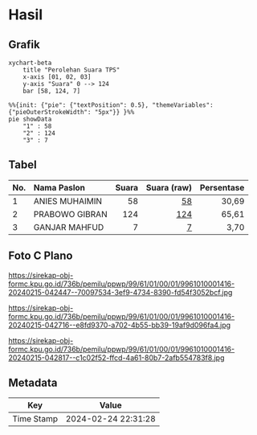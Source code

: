 # Hasil

## Grafik

```mermaid
xychart-beta
    title "Perolehan Suara TPS"
    x-axis [01, 02, 03]
    y-axis "Suara" 0 --> 124
    bar [58, 124, 7]
```

```mermaid
%%{init: {"pie": {"textPosition": 0.5}, "themeVariables": {"pieOuterStrokeWidth": "5px"}} }%%
pie showData
    "1" : 58
    "2" : 124
    "3" : 7
```

## Tabel

| No. | Nama Paslon    | Suara | Suara (raw) | Persentase |
|:--- |:-------------- | -----:| -----------:| ----------:|
| 1   | ANIES MUHAIMIN | 58    | [58][p-1]   | 30,69      |
| 2   | PRABOWO GIBRAN | 124   | [124][p-2]  | 65,61      |
| 3   | GANJAR MAHFUD  | 7     | [7][p-3]    | 3,70       |


[p-1]: https://github.com/gigit-pemilu/pemilu-2024-99-luar-negeri/blob/main/pilpres/hitung-suara/sub/99-luar-negeri/sub/61-kota-kinabalu-malaysia/sub/01-kota-kinabalu-malaysia/sub/0001-kota-kinabalu-malaysia/sub/416-ksk-405/sub/paslon-1.txt
[p-2]: https://github.com/gigit-pemilu/pemilu-2024-99-luar-negeri/blob/main/pilpres/hitung-suara/sub/99-luar-negeri/sub/61-kota-kinabalu-malaysia/sub/01-kota-kinabalu-malaysia/sub/0001-kota-kinabalu-malaysia/sub/416-ksk-405/sub/paslon-2.txt
[p-3]: https://github.com/gigit-pemilu/pemilu-2024-99-luar-negeri/blob/main/pilpres/hitung-suara/sub/99-luar-negeri/sub/61-kota-kinabalu-malaysia/sub/01-kota-kinabalu-malaysia/sub/0001-kota-kinabalu-malaysia/sub/416-ksk-405/sub/paslon-3.txt

## Foto C Plano

https://sirekap-obj-formc.kpu.go.id/736b/pemilu/ppwp/99/61/01/00/01/9961010001416-20240215-042447--70097534-3ef9-4734-8390-fd54f3052bcf.jpg

https://sirekap-obj-formc.kpu.go.id/736b/pemilu/ppwp/99/61/01/00/01/9961010001416-20240215-042716--e8fd9370-a702-4b55-bb39-19af9d096fa4.jpg

https://sirekap-obj-formc.kpu.go.id/736b/pemilu/ppwp/99/61/01/00/01/9961010001416-20240215-042817--c1c02f52-ffcd-4a61-80b7-2afb554783f8.jpg


## Metadata

| Key        | Value               |
| ---------- | ------------------- |
| Time Stamp | 2024-02-24 22:31:28 |



